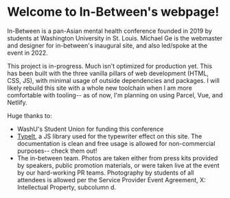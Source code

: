 # Welcome to In-Between's webpage!

In-Between is a pan-Asian mental health conference founded in 2019 by students at Washington University in St. Louis. Michael Ge is the webmaster and designer for in-between's inaugural site, and also led/spoke at the event in 2022.

This project is in-progress. Much isn't optimized for production yet. This has been built with the three vanilla pillars of web development (HTML, CSS, JS), with minimal usage of outside dependencies and packages. I will likely rebuild this site with a whole new toolchain when I am more comfortable with tooling-- as of now, I'm planning on using Parcel, Vue, and Netlify.

Huge thanks to:

- WashU's Student Union for funding this conference
- [TypeIt](https://www.typeitjs.com/), a JS library used for the typewriter effect on this site. The documentation is clean and free usage is allowed for non-commercial purposes-- check them out!
- The in-between team. Photos are taken either from press kits provided by speakers, public promotion materials, or were taken live at the event by our hard-working PR teams. Photography by students of all attendees is allowed per the Service Provider Event Agreement, X: Intellectual Property, subcolumn d.
